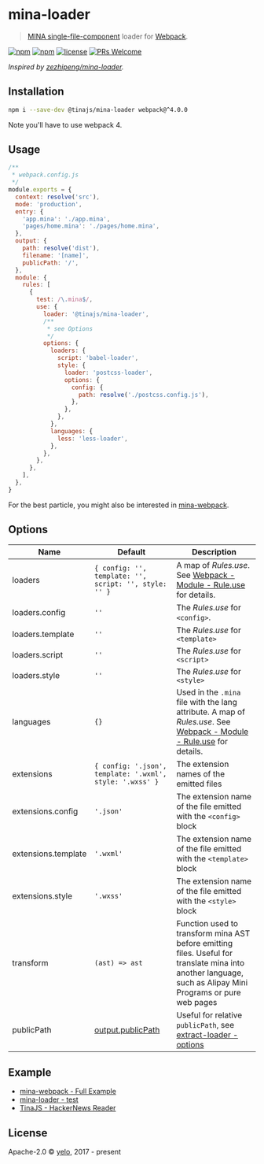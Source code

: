 # mina-loader

> [MINA single-file-component](https://tinajs.github.io/tina/#/guide/package-management-and-build-tools) loader for [Webpack](https://webpack.js.org/).

[![npm](https://img.shields.io/npm/v/@tinajs/mina-loader.svg?style=flat-square)](https://www.npmjs.com/package/@tinajs/mina-loader)
[![npm](https://img.shields.io/npm/dw/@tinajs/mina-loader.svg?style=flat-square)](https://www.npmjs.com/package/@tinajs/mina-loader)
[![license](https://img.shields.io/npm/l/@tinajs/mina-loader.svg?style=flat-square)](./LICENSE)
[![PRs Welcome](https://img.shields.io/badge/PRs-welcome-brightgreen.svg?style=flat-square)](http://makeapullrequest.com)

_Inspired by [zezhipeng/mina-loader](https://github.com/zezhipeng/mina-loader)._

## Installation

```bash
npm i --save-dev @tinajs/mina-loader webpack@^4.0.0
```

Note you'll have to use webpack 4.

## Usage

```javascript
/**
 * webpack.config.js
 */
module.exports = {
  context: resolve('src'),
  mode: 'production',
  entry: {
    'app.mina': './app.mina',
    'pages/home.mina': './pages/home.mina',
  },
  output: {
    path: resolve('dist'),
    filename: '[name]',
    publicPath: '/',
  },
  module: {
    rules: [
      {
        test: /\.mina$/,
        use: {
          loader: '@tinajs/mina-loader',
          /**
           * see Options
           */
          options: {
            loaders: {
              script: 'babel-loader',
              style: {
                loader: 'postcss-loader',
                options: {
                  config: {
                    path: resolve('./postcss.config.js'),
                  },
                },
              },
            },
            languages: {
              less: 'less-loader',
            },
          },
        },
      },
    ],
  },
}
```

For the best particle, you might also be interested in [mina-webpack](https://github.com/tinajs/mina-webpack/).

## Options

| Name                | Default                                                                             | Description                                                                                                                                                                   |
| ------------------- | ----------------------------------------------------------------------------------- | ----------------------------------------------------------------------------------------------------------------------------------------------------------------------------- |
| loaders             | `{ config: '', template: '', script: '', style: '' }`                               | A map of _Rules.use_. See [Webpack - Module - Rule.use](https://webpack.js.org/configuration/module/#rule-use) for details.                                                   |
| loaders.config      | `''`                                                                                | The _Rules.use_ for `<config>`.                                                                                                                                               |
| loaders.template    | `''`                                                                                | The _Rules.use_ for `<template>`                                                                                                                                              |
| loaders.script      | `''`                                                                                | The _Rules.use_ for `<script>`                                                                                                                                                |
| loaders.style       | `''`                                                                                | The _Rules.use_ for `<style>`                                                                                                                                                 |
| languages           | `{}`                                                                                | Used in the `.mina` file with the lang attribute. A map of _Rules.use_. See [Webpack - Module - Rule.use](https://webpack.js.org/configuration/module/#rule-use) for details. |
| extensions          | `{ config: '.json', template: '.wxml', style: '.wxss' }`                            | The extension names of the emitted files                                                                                                                                      |
| extensions.config   | `'.json'`                                                                           | The extension name of the file emitted with the `<config>` block                                                                                                              |
| extensions.template | `'.wxml'`                                                                           | The extension name of the file emitted with the `<template>` block                                                                                                            |
| extensions.style    | `'.wxss'`                                                                           | The extension name of the file emitted with the `<style>` block                                                                                                               |
| transform           | `(ast) => ast`                                                                      | Function used to transform mina AST before emitting files. Useful for translate mina into another language, such as Alipay Mini Programs or pure web pages                    |
| publicPath          | [output.publicPath](https://webpack.js.org/configuration/output/#output-publicpath) | Useful for relative `publicPath`, see [extract-loader - options](https://github.com/peerigon/extract-loader#options)                                                          |

## Example

- [mina-webpack - Full Example](https://github.com/tinajs/mina-webpack/tree/master/example)
- [mina-loader - test](https://github.com/tinajs/mina-webpack/tree/master/packages/mina-loader/test)
- [TinaJS - HackerNews Reader](https://github.com/tinajs/tina-hackernews)

## License

Apache-2.0 &copy; [yelo](https://github.com/imyelo), 2017 - present
